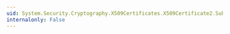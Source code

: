 ```yaml
---
uid: System.Security.Cryptography.X509Certificates.X509Certificate2.SubjectName
internalonly: False
---
```

